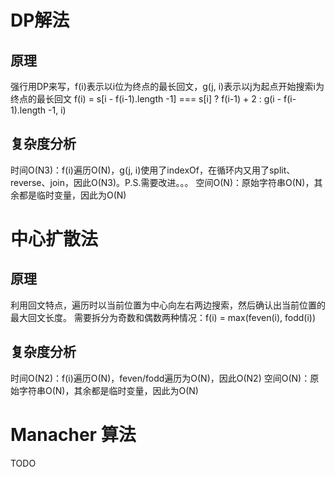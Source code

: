 # DP解法
## 原理
强行用DP来写，f(i)表示以i位为终点的最长回文，g(j, i)表示以j为起点开始搜索i为终点的最长回文
f(i) = s[i - f(i-1).length -1] === s[i] ? f(i-1) + 2 : g(i - f(i-1).length -1, i)

## 复杂度分析
时间O(N3)：f(i)遍历O(N)，g(j, i)使用了indexOf，在循环内又用了split、reverse、join，因此O(N3)。P.S.需要改进。。。
空间O(N)：原始字符串O(N)，其余都是临时变量，因此为O(N)

# 中心扩散法
## 原理
利用回文特点，遍历时以当前位置为中心向左右两边搜索，然后确认出当前位置的最大回文长度。
需要拆分为奇数和偶数两种情况：f(i) = max(feven(i), fodd(i))

## 复杂度分析
时间O(N2)：f(i)遍历O(N)，feven/fodd遍历为O(N)，因此O(N2)
空间O(N)：原始字符串O(N)，其余都是临时变量，因此为O(N)

# Manacher 算法
TODO
